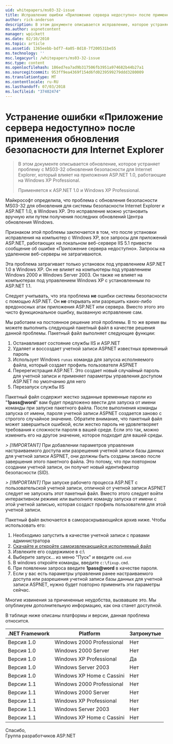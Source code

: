 ```yaml
---
uid: whitepapers/ms03-32-issue
title: Исправление ошибки «Приложение сервера недоступно» после применения обновления безопасности для Internet Explorer | Документация Майкрософт
author: rick-anderson
description: В этом документе описывается исправление, которое устраняет проблему с обновлением безопасности MS03-32 для Internet Explorer, который влияет на приложения ASP.NET 1.0, выполняющиеся на рабочие элементы...
ms.author: aspnetcontent
manager: wpickett
ms.date: 02/10/2010
ms.topic: article
ms.assetid: 1365eebb-bdf7-4a05-8d18-7f200531be55
ms.technology: ''
msc.legacyurl: /whitepapers/ms03-32-issue
msc.type: content
ms.openlocfilehash: 186ed7ea7ad9b317506fb3951a974682b44b27a1
ms.sourcegitcommit: 953ff9ea4369f154d6fd0239599279ddd3280009
ms.translationtype: MT
ms.contentlocale: ru-RU
ms.lasthandoff: 07/03/2018
ms.locfileid: "37402474"
---
```

<a name="fix-for-server-application-unavailable-error-after-applying-security-update-for-ie"></a>Устранение ошибки «Приложение сервера недоступно» после применения обновления безопасности для Internet Explorer
====================
> В этом документе описывается обновление, которое устраняет проблему с MS03-32 обновления безопасности для Internet Explorer, который влияет на приложения ASP.NET 1.0, работающие на Windows XP Professional.
> 
> Применяется к ASP.NET 1.0 и Windows XP Professional.


Майкрософт определила, что проблема с обновления безопасности MS03-32 для обновления для системы безопасности Internet Explorer и ASP.NET 1.0, в Windows XP. Это исправление можно установить вручную или путем получения последних обновлений Центра обновления Windows.

Признаком этой проблемы заключается в том, что после установки исправления на компьютер с Windows XP, все запросы для приложений ASP.NET, работающих на локальном веб-сервере IIS 5.1 привести сообщение об ошибке «Приложение сервера недоступно». Запросы на удаленном веб-серверы не затрагиваются.

Эта проблема затрагивает только установок под управлением ASP.NET 1.0 в Windows XP. Он не влияет на компьютеры под управлением Windows 2000 и Windows Server 2003. Он также не влияет на компьютерах под управлением Windows XP с установленным по ASP.NET 1.1.

Следует учитывать, что эта проблема **не** ошибки системы безопасности с помощью ASP.NET. Он **не** открывать или разрешить каких-либо вредоносных атак приложения ASP.NET или сервера. Вместо этого это чисто функциональное ошибку, вызванную исправление сам.

Мы работаем на постоянное решение этой проблемы. В то же время вы можете выполнить следующий пакетный файл в качестве решения данной проблемы. Пакетный файл выполняет следующие функции:

1. Останавливает состояние службы IIS и ASP.NET
2. Удаляет и воссоздает учетной записи ASPNET известных временный пароль
3. Использует Windows `runas` команда для запуска исполняемого файла, который создает профиль пользователя ASPNET
4. Перерегистрация ASP.NET. Это создает новый случайный пароль для учетной записи и применяет параметры управления доступом ASP.NET по умолчанию для него
5. Перезапуск службы IIS

Пакетный файл содержит жестко заданные временные пароли из "<strong>1pass@word</strong>" вам будет предложено ввести для запуска от имени команды при запуске пакетного файла. После выполнения команды запуска от имени, пароля учетной записи ASPNET создается заново с строгого случайное значение. Обратите внимание, что пакетный файл может завершиться ошибкой, если жестко пароль не удовлетворяет требования к сложности пароля в вашей среде. Если это так, можно изменить его на другое значение, которое подходит для вашей среды.

*> [!IMPORTANT]* При добавлении параметров управления настраиваемого доступа или разрешения учетной записи базы данных для учетной записи ASPNET, они должны быть созданы заново после завершения этого пакетного файла. Это потому, что при повторном создании учетной записи, он получит новый идентификатор безопасности (SID).

*> [!IMPORTANT]* При запуске рабочего процесса ASP.NET с пользовательской учетной записи, отличной от учетной записи ASPNET следует не запускать этот пакетный файл. Вместо этого следует войти интерактивном режиме или выполните команду запуска от имени с этой учетной записью, которая создаст профиль пользователя для этой учетной записи.

Пакетный файл включается в самораскрывающийся архив ниже. Чтобы использовать его:

1. Необходимо запустить в качестве учетной записи с правами администратора
2. [Скачайте и откройте самоизвлекающийся исполняемый файл](ms03-32-issue/_static/fixup1.exe)
3. Извлеките его содержимое в c:\
4. Выберите запуск... из меню "Пуск" и введите `cmd.exe`
5. В windows откройте команды, введите `c:\fixup.cmd`.
6. При появлении запроса введите <strong>1pass@word</strong> в качестве пароля.
7. Если у вас есть параметры управления ранее настраиваемого доступа или разрешения учетной записи базы данных для учетной записи ASPNET, нужно будет повторно применить эти параметры сейчас.

Многие извинения за причиненные неудобства, вызвавшее это. Мы опубликуем дополнительную информацию, как она станет доступной.

В таблице ниже описаны платформы и версии, данная проблема относится.

| .NET Framework | Platform | Затронутые |
| --- | --- | --- |
| Версия 1.0 | Windows 2000 Professional | Нет |
| Версия 1.0 | Windows 2000 Server | Нет |
| Версия 1.0 | Windows XP Professional | Да |
| Версия 1.0 | Windows Server 2003 | Нет |
| Версия 1.0 | Windows XP Home с Cassini | Нет |
| Версии 1.1 | Windows 2000 Professional | Нет |
| Версии 1.1 | Windows 2000 Server | Нет |
| Версии 1.1 | Windows XP Professional | Нет |
| Версии 1.1 | Windows Server 2003 | Нет |
| Версии 1.1 | Windows XP Home с Cassini | Нет |

Спасибо,   
 Группа разработчиков ASP.NET
